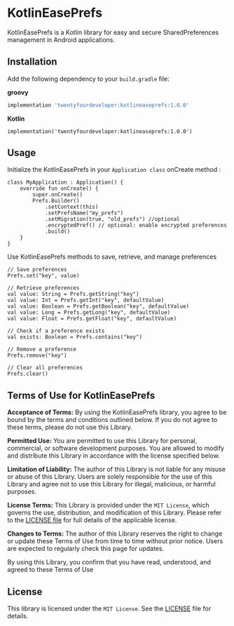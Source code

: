 # KotlinEasePrefs

KotlinEasePrefs is a Kotlin library for easy and secure SharedPreferences management in Android applications.

## Installation

Add the following dependency to your `build.gradle` file:

**groovy**
```groovy
implementation 'twentyfourdeveloper:kotlineaseprefs:1.0.0'
```
**Kotlin**
```kotlin-
implementation('twentyfourdeveloper:kotlineaseprefs:1.0.0')
```
## Usage

Initialize the KotlinEasePrefs in your `Application class` onCreate method :

```
class MyApplication : Application() {
    override fun onCreate() {
        super.onCreate()
        Prefs.Builder()
            .setContext(this)
            .setPrefsName("my_prefs")
            .setMigration(true, "old_prefs") //optional
            .encryptedPref() // optional: enable encrypted preferences
            .build()
    }
}
```

Use KotlinEasePrefs methods to save, retrieve, and manage preferences
```
// Save preferences
Prefs.set("key", value)

// Retrieve preferences
val value: String = Prefs.getString("key")
val value: Int = Prefs.getInt("key", defaultValue)
val value: Boolean = Prefs.getBoolean("key", defaultValue)
val value: Long = Prefs.getLong("key", defaultValue)
val value: Float = Prefs.getFloat("key", defaultValue)

// Check if a preference exists
val exists: Boolean = Prefs.contains("key")

// Remove a preference
Prefs.remove("key")

// Clear all preferences
Prefs.clear()
```

## Terms of Use for KotlinEasePrefs

**Acceptance of Terms:** By using the KotlinEasePrefs library, you agree to be bound by the terms and conditions outlined below. If you do not agree to these terms, please do not use this Library.

**Permitted Use:** You are permitted to use this Library for personal, commercial, or software development purposes. You are allowed to modify and distribute this Library in accordance with the license specified below.

**Limitation of Liability:** The author of this Library is not liable for any misuse or abuse of this Library. Users are solely responsible for the use of this Library and agree not to use this Library for illegal, malicious, or harmful purposes.

**License Terms:** This Library is provided under the `MIT License`, which governs the use, distribution, and modification of this Library. Please refer to the [LICENSE file](https://opensource.org/license/mit) for full details of the applicable license.

**Changes to Terms:** The author of this Library reserves the right to change or update these Terms of Use from time to time without prior notice. Users are expected to regularly check this page for updates.

By using this Library, you confirm that you have read, understood, and agreed to these Terms of Use

## License

This library is licensed under the `MIT License`. See the [LICENSE](https://opensource.org/license/mit) file for details.